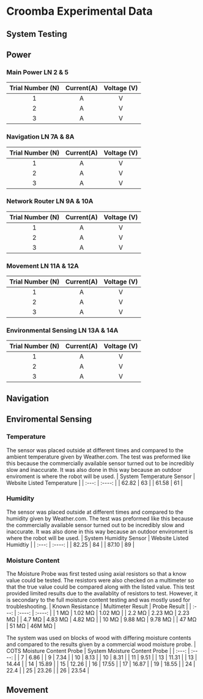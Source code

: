 # Croomba Experimental Data
## System Testing

## Power
### Main Power LN 2 & 5
Trial Number (N)|Current(A) | Voltage (V)  |
|:---: | :---:|:----:|
| 1 |       A |        V|
| 2 |       A |        V|
| 3 |       A |        V|

### Navigation LN 7A & 8A
Trial Number (N)|Current(A) | Voltage (V)  |
|:---: | :---:|:----:|
| 1 |       A |        V|
| 2 |       A |        V|
| 3 |       A |        V|
### Network Router LN 9A & 10A
Trial Number (N)|Current(A) | Voltage (V)  | 
|:---: | :---:|:----:|
| 1 |       A |        V|
| 2 |       A |        V|
| 3 |       A |        V|
### Movement LN 11A & 12A
Trial Number (N)|Current(A) | Voltage (V)  | 
|:---: | :---:|:----:|
| 1 |       A |        V|
| 2 |       A |        V|
| 3 |       A |        V|

### Environmental Sensing  LN 13A & 14A
Trial Number (N)|Current(A) | Voltage (V)  | 
|:---: | :---:|:----:|
| 1 |       A |        V|
| 2 |       A |        V|
| 3 |       A |        V|
## Navigation


## Enviromental Sensing
### Temperature
The sensor was placed outside at different times and compared to the ambient temperature given by Weather.com. The test was preformed like this because the commercially available sensor turned out to be incredibly slow and inaccurate. It was also done in this way because an outdoor enviroment is where the robot will be used. 
| System Temperature Sensor | Website Listed Temperature | 
|          :---:            |            :----:          |
| 62.82                     | 63                         |
| 61.58                     | 61                         |
### Humidity
The sensor was placed outside at different times and compared to the  humidity given by Weather.com. The test was preformed like this because the commercially available sensor turned out to be incredibly slow and inaccurate. It was also done in this way because an outdoor enviroment is where the robot will be used. 
| System Humidity Sensor | Website Listed Humidtiy | 
|         :---:          |          :----:         |
| 82.25                  | 84                      |
| 87.10                  | 89                      |

### Moisture Content
The Moisture Probe was first tested using axial resistors so that a know value could be tested. The resistors were also checked on a multimeter so that the true value could be compared along with the listed value. This test provided limited results due to the availablity of resistors to test. However, it is secondary to the full moisture content testing and was mostly used for troubleshooting.
| Known Resistance | Multimeter Result | Probe Result |
|       :---:      |       :----:      |    :----:    |
| 1 MΩ             | 1.02 MΩ           | 1.02 MΩ      |
| 2.2 MΩ           | 2.23 MΩ           | 2.23 MΩ      |
| 4.7 MΩ           | 4.83 MΩ           | 4.82 MΩ      |
| 10 MΩ            | 9.88 MΩ           | 9.78 MΩ      |
| 47 MΩ            | 51 MΩ             | 46M MΩ       |

The system was used on blocks of wood with differing moisture contents and compared to the results given by a commercial wood moisture probe.
| COTS Moisture Content Probe | System Moisture Content Probe | 
| :---:                       |    :----:                     | 
| 7                           | 6.86                          |
| 9                           | 7.34                          |
| 10                          | 8.13                          |
| 10                          | 8.31                          |
| 11                          | 9.51                          |
| 13                          | 11.31                         |
| 13                          | 14.44                         |
| 14                          | 15.89                         |
| 15                          | 12.26                         |
| 16                          | 17.55                         |
| 17                          | 16.87                         |
| 19                          | 18.55                         |
| 24                          | 22.4                          |
| 25                          | 23.26                         |
| 26                          | 23.54                         |

## Movement
